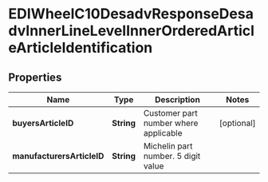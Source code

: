 

# EDIWheelC10DesadvResponseDesadvInnerLineLevelInnerOrderedArticleArticleIdentification


## Properties

| Name | Type | Description | Notes |
|------------ | ------------- | ------------- | -------------|
|**buyersArticleID** | **String** | Customer part number where applicable |  [optional] |
|**manufacturersArticleID** | **String** | Michelin part number. 5 digit value |  |



